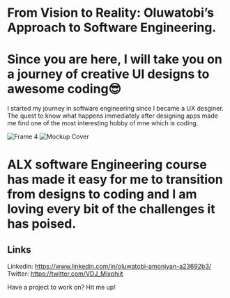 # From Vision to Reality: Oluwatobi’s Approach to Software Engineering.

# Since you are here, I will take you on a journey of creative UI designs to awesome coding😎

I started my journey in software engineering since I became a UX desginer. The quest to know what happens immediately after designing apps made me find one of the most interesting hobby of mne which is coding.

![Frame 4](https://user-images.githubusercontent.com/102077396/229785878-7c684109-dea5-4853-81de-42a4f6fab823.jpg)
![Mockup Cover](https://user-images.githubusercontent.com/102077396/229785954-47564069-71a9-4efe-8832-458404756952.png)

# ALX software Engineering course has made it easy for me to transition from designs to coding and I am loving every bit of the challenges it has poised.

## Links
Linkedin: https://www.linkedin.com/in/oluwatobi-amoniyan-a23692b3/
Twitter: https://twitter.com/VDJ_Mixphiit

Have a project to work on?
Hit me up!
